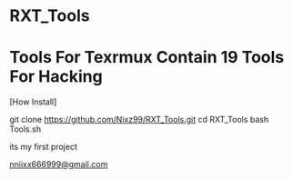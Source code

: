 # RXT_Tools
Tools For Texrmux
Contain 19 Tools For Hacking
============================
[How Install]

git clone https://github.com/Nixz99/RXT_Tools.git
cd RXT_Tools
bash Tools.sh



its my first project


nniixx666999@gmail.com
